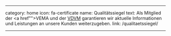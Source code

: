 ---

category: home
icon: fa-certificate
name: Qualitätssiegel
text: Als Mitglied der <a href"">VEMA<i class="fa fa-fw fa-external-link"></i></a> und der <a href="http://www.vdvm.de/">VDVM<i class="fa fa-fw fa-external-link"></i></a> garantieren wir aktuelle Informationen und Leistungen an unsere Kunden weiterzugeben.
link: /qualitaetssiegel/

---